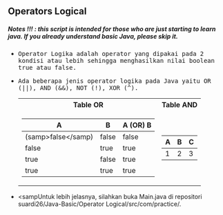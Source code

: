 ## Operators Logical
##### Notes !!! : this script is intended for those who are just starting to learn java. If you already understand basic Java, please skip it.

- <samp>Operator Logika adalah operator yang dipakai pada 2 kondisi atau lebih sehingga menghasilkan nilai boolean true atau false.</samp>

- <samp>Ada beberapa jenis operator logika pada Java yaitu OR (||), AND (&&), NOT (!), XOR (^).</samp>
   
   <table>
   <tr>
   <th>Table OR</th>
   <th>Table AND</th>
   </tr>
   <tr>

   <td>

   | A | B | A (OR) B |
   |--|--|--|
   | (samp>false</samp) | false | false |
   | false | true | true |
   | true | false | true |
   | true | true | true |
   </td><td>

   | A | B | C |
   |--|--|--|
   | 1 | 2 | 3 |

   </td></tr> </table>
        
- <sampUntuk lebih jelasnya, silahkan buka Main.java di repositori suardi26/Java-Basic/Operator Logical/src/com/practice/.</samp>
